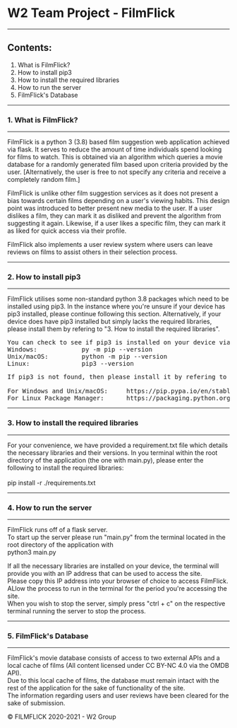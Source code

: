 #        W2 Team Project - FilmFlick        

---------------------------------------------
   Contents:
---------------------------------------------
1. What is FilmFlick?
2. How to install pip3
3. How to install the required libraries
4. How to run the server 
5. FilmFlick's Database

---------------------------------------------
   ### 1. What is FilmFlick?
---------------------------------------------
<p>FilmFlick is a python 3 (3.8) based film suggestion web application achieved via flask.
It serves to reduce the amount of time individuals spend looking for films to watch.
This is obtained via an algorithm which queries a movie database for a randomly generated film based upon criteria provided by the user.
[Alternatively, the user is free to not specify any criteria and receive a completely random film.] </p>

<p>FilmFlick is unlike other film suggestion services as it does not present a bias towards certain films depending on a user's viewing habits.
This design point was introduced to better present new media to the user.
If a user dislikes a film, they can mark it as disliked and prevent the algorithm from suggesting it again.
Likewise, if a user likes a specific film, they can mark it as liked for quick access via their profile.</p>

<p>FilmFlick also implements a user review system where users can leave reviews on films to assist others in their selection process.</p>


---------------------------------------------
 ###  2. How to install pip3
---------------------------------------------
<p>FilmFlick utilises some non-standard python 3.8 packages which need to be installed using pip3.
In the instance where you're unsure if your device has pip3 installed, please continue following this section.
Alternatively, if your device does have pip3 installed but simply lacks the required libraries, please install them by refering to "3. How to install the required libraries".</p>

<pre>You can check to see if pip3 is installed on your device via:
Windows:            py -m pip --version
Unix/macOS:         python -m pip --version
Linux:              pip3 --version</pre>

<pre>If pip3 is not found, then please install it by refering to the respective link:

For Windows and Unix/macOS:     https://pip.pypa.io/en/stable/installing/
For Linux Package Manager:      https://packaging.python.org/guides/installing-using-linux-tools/</pre>


---------------------------------------------
 ### 3. How to install the required libraries
---------------------------------------------
<p>For your convenience, we have provided a requirement.txt file which details the necessary libraries and their versions.
In you terminal within the root directory of the application (the one with main.py), please enter the following to install the required libraries: 
<br><br>
pip install -r ./requirements.txt</p>


---------------------------------------------
  ### 4. How to run the server
---------------------------------------------
<p>FilmFlick runs off of a flask server. <br>
To start up the server please run "main.py" from the terminal located in the root directory of the application with
<br>
python3 main.py<br></p>

<p>If all the necessary libraries are installed on your device, the terminal will provide you with an IP address that can be used to access the site.<br>
Please copy this IP address into your browser of choice to access FilmFlick.<br>
ALlow the process to run in the terminal for the period you're accessing the site.<br>
When you wish to stop the server, simply press "ctrl + c" on the respective terminal running the server to stop the process.</p>


---------------------------------------------
### 5. FilmFlick's Database
---------------------------------------------
<p>FilmFlick's movie database consists of access to two external APIs and a local cache of films (All content licensed under CC BY-NC 4.0 via the OMDB API).<br>
Due to this local cache of films, the database must remain intact with the rest of the application for the sake of functionality of the site.<br>
The information regarding users and user reviews have been cleared for the sake of submission.</p>


<p>© FILMFLICK 2020-2021 - W2 Group</p>









